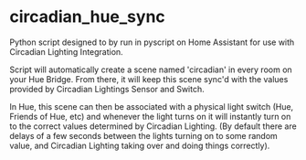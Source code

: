 # circadian_hue_sync
Python script designed to by run in pyscript on Home Assistant for use with Circadian Lighting Integration.

Script will automatically create a scene named 'circadian' in every room on your Hue Bridge. From there, it will keep this scene sync'd with the values provided by Circadian Lightings Sensor and Switch. 

In Hue, this scene can then be associated with a physical light switch (Hue, Friends of Hue, etc) and whenever the light turns on it will instantly turn on to the correct values determined by Circadian Lighting. (By default there are delays of a few seconds between the lights turning on to some random value, and Circadian Lighting taking over and doing things correctly). 
